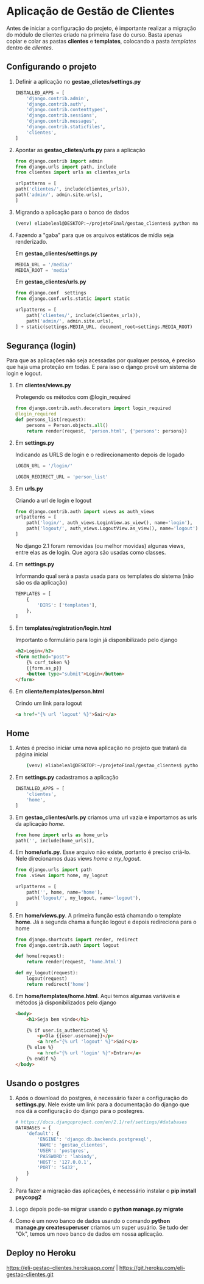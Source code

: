 # Aplicação de Gestão de Clientes

Antes de iniciar a configuração do projeto, é importante realizar a migração do módulo de clientes criado na primeira fase do curso. Basta apenas copiar e colar as pastas **clientes** e **templates**, colocando a pasta _templates_ dentro de _clientes_.

## Configurando o projeto

1. Definir a aplicação no **gestao_clietes/settings.py**

    ```py
    INSTALLED_APPS = [
        'django.contrib.admin',
        'django.contrib.auth',
        'django.contrib.contenttypes',
        'django.contrib.sessions',
        'django.contrib.messages',
        'django.contrib.staticfiles',
        'clientes',
    ]
    ```
2. Apontar as **gestao_clietes/urls.py** para a aplicação

    ```py
    from django.contrib import admin
    from django.urls import path, include
    from clientes import urls as clientes_urls

    urlpatterns = [
    path('clientes/', include(clientes_urls)),
    path('admin/', admin.site.urls),
    ]
    ```
3. Migrando a aplicação para o banco de dados

    ```sh
    (venv) eliabeleal@DESKTOP:~/projetoFinal/gestao_clientes$ python manage.py migrate
    ```
4. Fazendo a "gaba" para que os arquivos estáticos de mídia seja renderizado.

    Em **gestao_clientes/settings.py**

    ```py
    MEDIA_URL = '/media/'
    MEDIA_ROOT = 'media'
    ```

    Em **gestao_clientes/urls.py**

    ```py
    from django.conf  settings
    from django.conf.urls.static import static

    urlpatterns = [
        path('clientes/', include(clientes_urls)),
        path('admin/', admin.site.urls),
    ] + static(settings.MEDIA_URL, document_root=settings.MEDIA_ROOT)
    ```

## Segurança (login)

Para que as aplicações não seja acessadas por qualquer pessoa, é preciso que haja uma proteção em todas. E para isso o django provê um sistema de login e logout.

1. Em **clientes/views.py**

    Protegendo os métodos com @login_required

    ```py
    from django.contrib.auth.decorators import login_required
    @login_required
    def persons_list(request):
        persons = Person.objects.all()
        return render(request, 'person.html', {'persons': persons})
    ```

2. Em **settings.py**

    Indicando as URLS de login e o redirecionamento depois de logado

    ```py
    LOGIN_URL = '/login/'

    LOGIN_REDIRECT_URL = 'person_list'
    ```

3. Em **urls.py**

    Criando a url de login e logout

    ```py
    from django.contrib.auth import views as auth_views 
    urlpatterns = [
        path('login/', auth_views.LoginView.as_view(), name='login'),
        path('logout/', auth_views.LogoutView.as_view(), name='logout'),
    ]
    ```
    No django 2.1 foram removidas (ou melhor movidas) algunas views, entre elas as de login. Que agora são usadas como classes.

4. Em **settings.py**

    Informando qual será a pasta usada para os templates do sistema (não são os da aplicação)

    ```py
    TEMPLATES = [
        {
            'DIRS': ['templates'],
        },
    ]
    ```

5. Em **templates/registration/login.html**

    Importanto o formulário para login já disponibilizado pelo django

    ```html
    <h2>Login</h2>
    <form method="post">
        {% csrf_token %}
        {{form.as_p}}
        <button type="submit">Login</button>
    </form>
    ```
6. Em **cliente/templates/person.html**

    Crindo um link para logout

    ```html
    <a href="{% url 'logout' %}">Sair</a>
    ```

## Home

1. Antes é preciso iniciar uma nova aplicação no projeto que tratará da página inicial

    ```sh
        (venv) eliabeleal@DESKTOP:~/projetoFinal/gestao_clientes$ python manage.py startapp home
    ```
2. Em **settings.py** cadastramos a aplicação

    ```py
    INSTALLED_APPS = [
        'clientes',
        'home',
    ]
    ```
3. Em **gestao_clientes/urls.py** criamos uma url vazia e importamos as urls da aplicação _home_. 

    ```py
    from home import urls as home_urls
    path('', include(home_urls)),
    ```
4. Em **home/urls.py**. Esse arquivo não existe, portanto é preciso criá-lo. Nele direcionamos duas views _home e my\_logout_.

    ```py
    from django.urls import path
    from .views import home, my_logout

    urlpatterns = [
        path('', home, name='home'),
        path('logout/', my_logout, name='logout'),
    ]
    ```
5. Em **home/views.py**. A primeira função está chamando o template **home**. Já a segunda chama a função logout e depois redireciona para o home

    ```py
    from django.shortcuts import render, redirect
    from django.contrib.auth import logout

    def home(request):
        return render(request, 'home.html')

    def my_logout(request):
        logout(request)
        return redirect('home')
    ```
6. Em **home/templates/home.html**. Aqui temos algumas variáveis e métodos já disponibilizados pelo django

    ```html
    <body>
        <h1>Seja bem vindo</h1>

        {% if user.is_authenticated %}
            <p>Ola {{user.username}}</p>
            <a href="{% url 'logout' %}">Sair</a>
        {% else %}
            <a href="{% url 'login' %}">Entrar</a>
        {% endif %}
    </body>
    ```

## Usando o postgres

1. Após o download do postgres, é necessário fazer a configuração do **settings.py**. Nele existe um link para a documentação do django que nos dá a configuração do django para o postegres.

    ```py
    # https://docs.djangoproject.com/en/2.1/ref/settings/#databases
    DATABASES = {
        'default': {
            'ENGINE': 'django.db.backends.postgresql',
            'NAME': 'gestao_clientes',
            'USER': 'postgres',
            'PASSWORD': 'labindy',
            'HOST': '127.0.0.1',
            'PORT': '5432',
        }
    }
    ```
2. Para fazer a migração das aplicações, é necessário instalar o **pip install psycopg2**

3. Logo depois pode-se migrar usando o **python manage.py migrate**

4. Como é um novo banco de dados usando o comando **python manage.py createsuperuser** criamos um super usuário. Se tudo der "Ok", temos um novo banco de dados em nossa aplicação.

## Deploy no Heroku

https://eli-gestao-clientes.herokuapp.com/ | https://git.heroku.com/eli-gestao-clientes.git